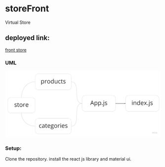# storeFront
Virtual Store

## deployed link:
[front store](https://storefront-4.netlify.app/)

### UML 
 ![uml](123.jpg)

### Setup:
Clone the repository.
install the react js library and material ui.


